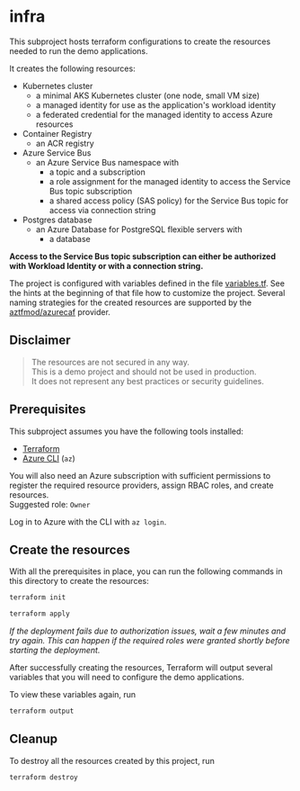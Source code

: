 # infra

This subproject hosts terraform configurations to create the resources needed to run the demo applications.

It creates the following resources:

- Kubernetes cluster
  - a minimal AKS Kubernetes cluster (one node, small VM size)
  - a managed identity for use as the application's workload identity
  - a federated credential for the managed identity to access Azure resources
- Container Registry
  - an ACR registry
- Azure Service Bus
  - an Azure Service Bus namespace with
    - a topic and a subscription
    - a role assignment for the managed identity to access the Service Bus topic subscription
    - a shared access policy (SAS policy) for the Service Bus topic for access via connection string
- Postgres database
  - an Azure Database for PostgreSQL flexible servers with
    - a database

**Access to the Service Bus topic subscription can either be authorized with Workload Identity or with a connection string.**

The project is configured with variables defined in the file [variables.tf](variables.tf).
See the hints at the beginning of that file how to customize the project.
Several naming strategies for the created resources are supported by the [aztfmod/azurecaf](https://registry.terraform.io/providers/aztfmod/azurecaf/1.2.28/docs) provider.

## Disclaimer

> The resources are not secured in any way.  
> This is a demo project and should not be used in production.  
> It does not represent any best practices or security guidelines.

## Prerequisites

This subproject assumes you have the following tools installed:
- [Terraform](https://www.terraform.io/)
- [Azure CLI](https://learn.microsoft.com/en-us/cli/azure/install-azure-cli) (`az`)

You will also need an Azure subscription with sufficient permissions to register the required resource providers, assign RBAC roles, and create resources.  
Suggested role: `Owner`

Log in to Azure with the CLI with `az login`.

## Create the resources

With all the prerequisites in place, you can run the following commands in this directory to create the resources:

```bash
terraform init
```

```bash
terraform apply
```

_If the deployment fails due to authorization issues, wait a few minutes and try again._
_This can happen if the required roles were granted shortly before starting the deployment._

After successfully creating the resources, Terraform will output several variables
that you will need to configure the demo applications.

To view these variables again, run
```bash
terraform output
```

## Cleanup

To destroy all the resources created by this project, run

```bash
terraform destroy
```
